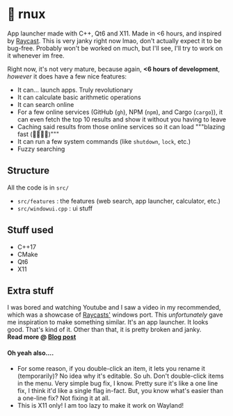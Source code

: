 # 🚀 rnux
App launcher made with C++, Qt6 and X11. Made in <6 hours, and inspired by [Raycast](https://raycast.com).
This is very janky right now lmao, don't actually expect it to be bug-free. Probably won't be worked on much, but I'll see, I'll try to work on it whenever im free.

Right now, it's not very mature, because again, **<6 hours of development**, *however* it does have a few nice features:

- It can... launch apps. Truly revolutionary
- It can calculate basic arithmetic operations
- It can search online
- For a few online services (GitHub (`gh`), NPM (`npm`), and Cargo (`cargo`)), it can even fetch the top 10 results and show it without you having to leave
- Caching said results from those online services so it can load """blazing fast (🚀🚀🤯🔫)"""
- It can run a few system commands (like `shutdown`, `lock`, etc.)
- Fuzzy searching

## Structure
All the code is in `src/`
- `src/features` : the features (web search, app launcher, calculator, etc.)
- `src/windowui.cpp` : ui stuff

## Stuff used
- C++17
- CMake
- Qt6
- X11

## Extra stuff
I was bored and watching Youtube and I saw a video in my recommended, which was a showcase of [Raycasts'](https://www.raycast.com/) windows port. This *unfortunately* gave me inspiration to make something similar.
It's an app launcher. It looks good. That's kind of it. Other than that, it is pretty broken and janky.\
**Read more @ [Blog post](https://unium.in/blog/05-7-2025.html)**

#### Oh yeah also....
- For some reason, if you double-click an item, it lets you rename it (temporarily)? No idea why it's editable. So uh. Don't double-click items in the menu. Very simple bug fix, I know. Pretty sure it's like a one line fix, I think it'd like a single flag in-fact. But, you know what's easier than a one-line fix? Not fixing it at all.
- This is X11 only! I am too lazy to make it work on Wayland!